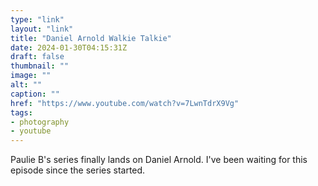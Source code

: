 ```yaml
---
type: "link"
layout: "link"
title: "Daniel Arnold Walkie Talkie"
date: 2024-01-30T04:15:31Z
draft: false
thumbnail: ""
image: ""
alt: ""
caption: ""
href: "https://www.youtube.com/watch?v=7LwnTdrX9Vg"
tags:
- photography
- youtube
---
```


Paulie B's series finally lands on Daniel Arnold. I've been waiting for this episode since the series started.
